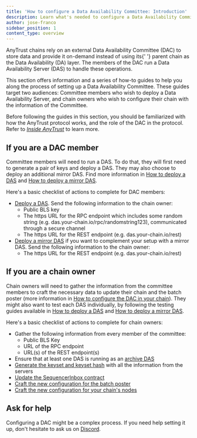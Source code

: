 ```yaml
---
title: 'How to configure a Data Availability Committee: Introduction'
description: Learn what's needed to configure a Data Availability Committee for your chain
author: jose-franco
sidebar_position: 1
content_type: overview
---
```



<p>
  <a data-quicklook-from="arbitrum-anytrust-protocol">AnyTrust</a> chains rely on an external Data
  Availability Committee (DAC) to store data and provide it on-demand instead of using its{' '}
  <a data-quicklook-from="parent-chain">parent chain</a> as the Data Availability (DA) layer. The
  members of the DAC run a Data Availability Server (DAS) to handle these operations.
</p>

This section offers information and a series of how-to guides to help you along the process of setting up a Data Availability Committee. These guides target two audiences: Committee members who wish to deploy a Data Availability Server, and chain owners who wish to configure their chain with the information of the Committee.

Before following the guides in this section, you should be familiarized with how the AnyTrust protocol works, and the role of the DAC in the protocol. Refer to _[Inside AnyTrust](/how-arbitrum-works/inside-anytrust.md)_ to learn more.

## If you are a DAC member

Committee members will need to run a DAS. To do that, they will first need to generate a pair of keys and deploy a DAS. They may also choose to deploy an additional mirror DAS. Find more information in [How to deploy a DAS](/run-arbitrum-node/data-availability-committees/02-deploy-das.md) and [How to deploy a mirror DAS](/run-arbitrum-node/data-availability-committees/03-deploy-mirror-das.md).

Here's a basic checklist of actions to complete for DAC members:

- [Deploy a DAS](/run-arbitrum-node/data-availability-committees/02-deploy-das.md). Send the following information to the chain owner:
  - Public BLS key
  - The https URL for the RPC endpoint which includes some random string (e.g. das.your-chain.io/rpc/randomstring123), communicated through a secure channel
  - The https URL for the REST endpoint (e.g. das.your-chain.io/rest)
- [Deploy a mirror DAS](/run-arbitrum-node/data-availability-committees/03-deploy-mirror-das.md) if you want to complement your setup with a mirror DAS. Send the following information to the chain owner:
  - The https URL for the REST endpoint (e.g. das.your-chain.io/rest)

## If you are a chain owner

Chain owners will need to gather the information from the committee members to craft the necessary data to update their chain and the batch poster (more information in [How to configure the DAC in your chain](/run-arbitrum-node/data-availability-committees/04-configure-dac.md)). They might also want to test each DAS individually, by following the testing guides available in [How to deploy a DAS](/run-arbitrum-node/data-availability-committees/02-deploy-das.md#testing-the-das) and [How to deploy a mirror DAS](/run-arbitrum-node/data-availability-committees/03-deploy-mirror-das.md#testing-the-das).

Here's a basic checklist of actions to complete for chain owners:

- Gather the following information from every member of the committee:
  - Public BLS Key
  - URL of the RPC endpoint
  - URL(s) of the REST endpoint(s)
- Ensure that at least one DAS is running as an [archive DAS](/run-arbitrum-node/data-availability-committees/02-deploy-das.md#archive-da-servers)
- [Generate the keyset and keyset hash](/run-arbitrum-node/data-availability-committees/04-configure-dac.md#step-1-generate-the-keyset-and-keyset-hash-with-all-the-information-from-the-servers) with all the information from the servers
- [Update the SequencerInbox contract](/run-arbitrum-node/data-availability-committees/04-configure-dac.md#step-2-update-the-sequencerinbox-contract)
- [Craft the new configuration for the batch poster](/run-arbitrum-node/data-availability-committees/04-configure-dac.md#step-3-craft-the-new-configuration-for-the-batch-poster)
- [Craft the new configuration for your chain's nodes](/run-arbitrum-node/data-availability-committees/04-configure-dac.md#step-4-craft-the-new-configuration-for-your-chains-nodes)

## Ask for help

Configuring a DAC might be a complex process. If you need help setting it up, don't hesitate to ask us on [Discord](https://discord.gg/arbitrum).
